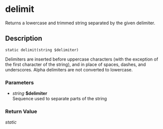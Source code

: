 # delimit
Returns a lowercase and trimmed string separated by the given delimiter.

## Description
`static delimit(string $delimiter)`

Delimiters are inserted before uppercase characters (with the exception
of the first character of the string), and in place of spaces, dashes,
and underscores. Alpha delimiters are not converted to lowercase.

### Parameters
* _string_ __$delimiter__  
Sequence used to separate parts of the string


### Return Value
_static_